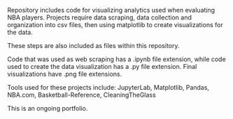 Repository includes code for visualizing analytics used when evaluating NBA players. Projects require data scraping, data collection and organization into csv files, then using matplotlib to create visualizations for the data.

These steps are also included as files within this repository.

Code that was used as web scraping has a .ipynb file extension, while code used to create the data visualization has a .py file extension. Final visualizations have .png file extensions.

Tools used for these projects include: JupyterLab, Matplotlib, Pandas, NBA.com, Basketball-Reference, CleaningTheGlass

This is an ongoing portfolio.
